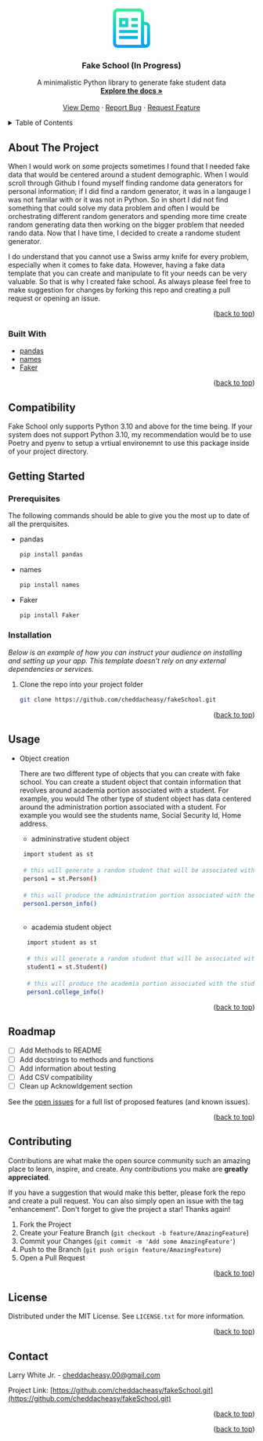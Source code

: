 <div id="top"></div>




<!-- PROJECT SHIELDS -->
<!--
*** I'm using markdown "reference style" links for readability.
*** Reference links are enclosed in brackets [ ] instead of parentheses ( ).
*** See the bottom of this document for the declaration of the reference variables
*** for contributors-url, forks-url, etc. This is an optional, concise syntax you may use.
*** https://www.markdownguide.org/basic-syntax/#reference-style-links
-->



<!-- PROJECT LOGO -->
<br />
<div align="center">
  <a href="https://github.com/othneildrew/Best-README-Template">
    <img src="images/logo.png" alt="Logo" width="80" height="80">
  </a>

  <h3 align="center">Fake School (In Progress) </h3>

  <p align="center">
    A minimalistic Python library to generate fake student data
    <br />
    <a href="https://github.com/othneildrew/Best-README-Template"><strong>Explore the docs »</strong></a>
    <br />
    <br />
    <a href="https://github.com/othneildrew/Best-README-Template">View Demo</a>
    ·
    <a href="https://github.com/othneildrew/Best-README-Template/issues">Report Bug</a>
    ·
    <a href="https://github.com/othneildrew/Best-README-Template/issues">Request Feature</a>
  </p>
</div>



<!-- TABLE OF CONTENTS -->
<details>
  <summary>Table of Contents</summary>
  <ol>
    <li>
      <a href="#about-the-project">About The Project</a>
      <ul>
        <li><a href="#built-with">Built With</a></li>
      </ul>
    </li>
    <li>
      <a href="#getting-started">Getting Started</a>
      <ul>
        <li><a href="#prerequisites">Prerequisites</a></li>
        <li><a href="#installation">Installation</a></li>
      </ul>
    </li>
    <li><a href="#usage">Usage</a></li>
    <li><a href="#roadmap">Roadmap</a></li>
    <li><a href="#contributing">Contributing</a></li>
    <li><a href="#license">License</a></li>
    <li><a href="#contact">Contact</a></li>
    <li><a href="#acknowledgments">Acknowledgments</a></li>
  </ol>
</details>



<!-- ABOUT THE PROJECT -->
## About The Project


When I would work on some projects sometimes I found that I needed fake data that would be centered around a student demographic. When I would scroll through Github I found myself finding randome data generators for personal information; if I did find a random generator, it was in a langauge I was not familar with or it was not in Python. So in short I did not find something that could solve my data problem and often I would be orchestrating different random generators and spending more time create random generating data then working on the bigger problem that needed rando data. Now that I have time, I decided to create a randome student generator.

I do understand that you cannot use a Swiss army knife for every problem, especially when it comes to fake data. However, having a fake data template that you can create and manipulate to fit your needs can be very valuable. So that is why I created fake school. As always please feel free to make suggestion for changes by forking this repo and creating a pull request or opening an issue.

<p align="right">(<a href="#top">back to top</a>)</p>



### Built With

* [pandas](https://pandas.pydata.org/)
* [names](https://github.com/treyhunner/names)
* [Faker](https://faker.readthedocs.io/en/master/)


<p align="right">(<a href="#top">back to top</a>)</p>




## Compatibility
Fake School only supports Python 3.10 and above for the time being. If your system does not support Python 3.10, my recommendation would be to use Poetry and pyenv to setup a vrtiual environemnt to use this package inside of your project directory. 

<!-- GETTING STARTED -->
## Getting Started


### Prerequisites

The following commands should be able to give you the most up to date of all the prerquisites.
* pandas
  ```sh
  pip install pandas
  ```
* names
  ```sh
  pip install names
  ```
* Faker
  ```sh
  pip install Faker
  ```

### Installation

_Below is an example of how you can instruct your audience on installing and setting up your app. This template doesn't rely on any external dependencies or services._

1. Clone the repo into your project folder
   ```sh
   git clone https://github.com/cheddacheasy/fakeSchool.git
   ```


<p align="right">(<a href="#top">back to top</a>)</p>



<!-- USAGE EXAMPLES -->
## Usage
* Object creation

    There are two different type of objects that you can create with fake school. You can create a student object that contain information that revolves around academia portion associated with a student. For example, you would The other type of student object has data centered around the administration portion associated with a student. For example you would see the students name, Social Security Id, Home address.
    
    
  * admininstrative student object

  ```sh
   import student as st
   
   # this will generate a random student that will be associated with the administration 
   person1 = st.Person()
   
   # this will produce the administration portion associated with the student object
   person1.person_info()
    
   ```
  * academia student object
   ```sh
     import student as st

     # this will generate a random student that will be associated with the academia 
     student1 = st.Student()

     # this will produce the academia portion associated with the student object
     person1.college_info()

     ```

<p align="right">(<a href="#top">back to top</a>)</p>



<!-- ROADMAP -->
## Roadmap

- [ ] Add Methods to README
- [ ] Add docstrings to methods and functions
- [ ] Add information about testing 
- [ ] Add CSV compatibility
- [ ] Clean up Acknowldgement section

See the [open issues]([https://github.com/cheddacheasy/fakeSchool.git/issues]) for a full list of proposed features (and known issues).

<p align="right">(<a href="#top">back to top</a>)</p>



<!-- CONTRIBUTING -->
## Contributing

Contributions are what make the open source community such an amazing place to learn, inspire, and create. Any contributions you make are **greatly appreciated**.

If you have a suggestion that would make this better, please fork the repo and create a pull request. You can also simply open an issue with the tag "enhancement".
Don't forget to give the project a star! Thanks again!

1. Fork the Project
2. Create your Feature Branch (`git checkout -b feature/AmazingFeature`)
3. Commit your Changes (`git commit -m 'Add some AmazingFeature'`)
4. Push to the Branch (`git push origin feature/AmazingFeature`)
5. Open a Pull Request

<p align="right">(<a href="#top">back to top</a>)</p>



<!-- LICENSE -->
## License

Distributed under the MIT License. See `LICENSE.txt` for more information.

<p align="right">(<a href="#top">back to top</a>)</p>



<!-- CONTACT -->
## Contact

Larry White Jr. - cheddacheasy.00@gmail.com

Project Link: [https://github.com/cheddacheasy/fakeSchool.git](https://github.com/cheddacheasy/fakeSchool.git)

<p align="right">(<a href="#top">back to top</a>)</p>



<!-- ACKNOWLEDGMENTS
## Acknowledgments

Use this space to list resources you find helpful and would like to give credit to. I've included a few of my favorites to kick things off!

* [Choose an Open Source License](https://choosealicense.com)
* [GitHub Emoji Cheat Sheet](https://www.webpagefx.com/tools/emoji-cheat-sheet)
* [Malven's Flexbox Cheatsheet](https://flexbox.malven.co/)
* [Malven's Grid Cheatsheet](https://grid.malven.co/)
* [Img Shields](https://shields.io)
* [GitHub Pages](https://pages.github.com)
* [Font Awesome](https://fontawesome.com)
* [React Icons](https://react-icons.github.io/react-icons/search)
-->

<p align="right">(<a href="#top">back to top</a>)</p>



